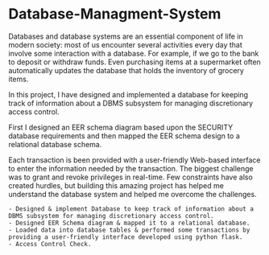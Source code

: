 # Database-Managment-System

Databases and database systems are an essential component of life in modern society: most of us encounter several activities every day that involve some interaction with a database. For example, if we go to the bank to deposit or withdraw funds. Even purchasing items at a supermarket often automatically updates the database that holds the inventory of grocery items. 



In this project, I have designed and implemented a database for keeping track of information about a DBMS subsystem for managing discretionary access control. 

First I designed an EER schema diagram based upon the SECURITY database requirements and then mapped the EER schema design to a relational database schema. 



Each transaction is been provided with a user-friendly Web-based interface to enter the information needed by the transaction. The biggest challenge was to grant and revoke privileges in real-time. Few constraints have also created hurdles, but building this amazing project has helped me understand the database system and helped me overcome the challenges.



    - Designed & implement Database to keep track of information about a DBMS subsystem for managing discretionary access control. 
    - Designed EER Schema diagram & mapped it to a relational database. 
    - Loaded data into database tables & performed some transactions by providing a user-friendly interface developed using python flask.
    - Access Control Check.

